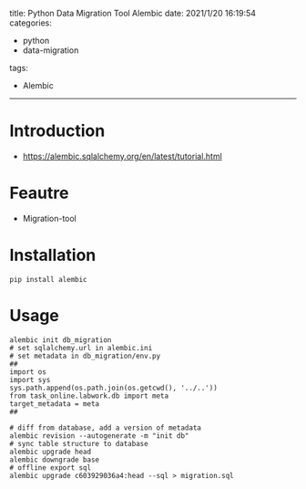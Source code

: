title: Python Data Migration Tool Alembic
date: 2021/1/20 16:19:54
categories:

 - python
 - data-migration

tags:
 - Alembic

---

# Introduction

* https://alembic.sqlalchemy.org/en/latest/tutorial.html

# Feautre

- Migration-tool

# Installation

```
pip install alembic
```

# Usage

```shell
alembic init db_migration
# set sqlalchemy.url in alembic.ini
# set metadata in db_migration/env.py
##
import os
import sys
sys.path.append(os.path.join(os.getcwd(), '../..'))
from task_online.labwork.db import meta
target_metadata = meta
##

# diff from database, add a version of metadata
alembic revision --autogenerate -m "init db"
# sync table structure to database
alembic upgrade head 
alembic downgrade base
# offline export sql
alembic upgrade c603929036a4:head --sql > migration.sql
```

